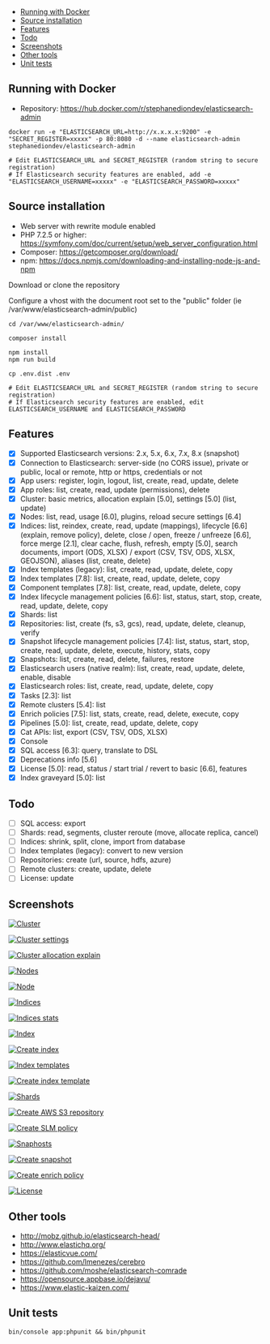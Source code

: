 - [Running with Docker](#running-with-docker)
- [Source installation](#source-installation)
- [Features](#features)
- [Todo](#todo)
- [Screenshots](#screenshots)
- [Other tools](#other-tools)
- [Unit tests](#unit-tests)

## Running with Docker

- Repository: https://hub.docker.com/r/stephanediondev/elasticsearch-admin

```
docker run -e "ELASTICSEARCH_URL=http://x.x.x.x:9200" -e "SECRET_REGISTER=xxxxx" -p 80:8080 -d --name elasticsearch-admin stephanediondev/elasticsearch-admin

# Edit ELASTICSEARCH_URL and SECRET_REGISTER (random string to secure registration)
# If Elasticsearch security features are enabled, add -e "ELASTICSEARCH_USERNAME=xxxxx" -e "ELASTICSEARCH_PASSWORD=xxxxx"
```

## Source installation

- Web server with rewrite module enabled
- PHP 7.2.5 or higher: https://symfony.com/doc/current/setup/web_server_configuration.html
- Composer: https://getcomposer.org/download/
- npm: https://docs.npmjs.com/downloading-and-installing-node-js-and-npm

Download or clone the repository

Configure a vhost with the document root set to the "public" folder (ie /var/www/elasticsearch-admin/public)

```
cd /var/www/elasticsearch-admin/

composer install

npm install
npm run build

cp .env.dist .env

# Edit ELASTICSEARCH_URL and SECRET_REGISTER (random string to secure registration)
# If Elasticsearch security features are enabled, edit ELASTICSEARCH_USERNAME and ELASTICSEARCH_PASSWORD
```

## Features

- [x] Supported Elasticsearch versions: 2.x, 5.x, 6.x, 7.x, 8.x (snapshot)
- [x] Connection to Elasticsearch: server-side (no CORS issue), private or public, local or remote, http or https, credentials or not
- [x] App users: register, login, logout, list, create, read, update, delete
- [x] App roles: list, create, read, update (permissions), delete
- [x] Cluster: basic metrics, allocation explain [5.0], settings [5.0] (list, update)
- [x] Nodes: list, read, usage [6.0], plugins, reload secure settings [6.4]
- [x] Indices: list, reindex, create, read, update (mappings), lifecycle [6.6] (explain, remove policy), delete, close / open, freeze / unfreeze [6.6], force merge [2.1], clear cache, flush, refresh, empty [5.0], search documents, import (ODS, XLSX) / export (CSV, TSV, ODS, XLSX, GEOJSON), aliases (list, create, delete)
- [x] Index templates (legacy): list, create, read, update, delete, copy
- [x] Index templates [7.8]: list, create, read, update, delete, copy
- [x] Component templates [7.8]: list, create, read, update, delete, copy
- [x] Index lifecycle management policies [6.6]: list, status, start, stop, create, read, update, delete, copy
- [x] Shards: list
- [x] Repositories: list, create (fs, s3, gcs), read, update, delete, cleanup, verify
- [x] Snapshot lifecycle management policies [7.4]: list, status, start, stop, create, read, update, delete, execute, history, stats, copy
- [x] Snapshots: list, create, read, delete, failures, restore
- [x] Elasticsearch users (native realm): list, create, read, update, delete, enable, disable
- [x] Elasticsearch roles: list, create, read, update, delete, copy
- [x] Tasks [2.3]: list
- [x] Remote clusters [5.4]: list
- [x] Enrich policies [7.5]: list, stats, create, read, delete, execute, copy
- [x] Pipelines [5.0]: list, create, read, update, delete, copy
- [x] Cat APIs: list, export (CSV, TSV, ODS, XLSX)
- [x] Console
- [x] SQL access [6.3]: query, translate to DSL
- [x] Deprecations info [5.6]
- [x] License [5.0]: read, status / start trial / revert to basic [6.6], features
- [x] Index graveyard [5.0]: list

## Todo

- [ ] SQL access: export
- [ ] Shards: read, segments, cluster reroute (move, allocate replica, cancel)
- [ ] Indices: shrink, split, clone, import from database
- [ ] Index templates (legacy): convert to new version
- [ ] Repositories: create (url, source, hdfs, azure)
- [ ] Remote clusters: create, update, delete
- [ ] License: update

## Screenshots

[![Cluster](https://raw.githubusercontent.com/stephanediondev/elasticsearch-admin/master/screenshots/7.8.0/resized-cluster.png)](https://raw.githubusercontent.com/stephanediondev/elasticsearch-admin/master/screenshots/7.8.0/original-cluster.png)

[![Cluster settings](https://raw.githubusercontent.com/stephanediondev/elasticsearch-admin/master/screenshots/7.8.0/resized-cluster-settings.png)](https://raw.githubusercontent.com/stephanediondev/elasticsearch-admin/master/screenshots/7.8.0/original-cluster-settings.png)

[![Cluster allocation explain](https://raw.githubusercontent.com/stephanediondev/elasticsearch-admin/master/screenshots/7.8.0/resized-cluster-allocation-explain.png)](https://raw.githubusercontent.com/stephanediondev/elasticsearch-admin/master/screenshots/7.8.0/original-cluster-allocation-explain.png)

[![Nodes](https://raw.githubusercontent.com/stephanediondev/elasticsearch-admin/master/screenshots/7.8.0/resized-nodes.png)](https://raw.githubusercontent.com/stephanediondev/elasticsearch-admin/master/screenshots/7.8.0/original-nodes.png)

[![Node](https://raw.githubusercontent.com/stephanediondev/elasticsearch-admin/master/screenshots/7.8.0/resized-node.png)](https://raw.githubusercontent.com/stephanediondev/elasticsearch-admin/master/screenshots/7.8.0/original-node.png)

[![Indices](https://raw.githubusercontent.com/stephanediondev/elasticsearch-admin/master/screenshots/7.8.0/resized-indices.png)](https://raw.githubusercontent.com/stephanediondev/elasticsearch-admin/master/screenshots/7.8.0/original-indices.png)

[![Indices stats](https://raw.githubusercontent.com/stephanediondev/elasticsearch-admin/master/screenshots/7.8.0/resized-indices-stats.png)](https://raw.githubusercontent.com/stephanediondev/elasticsearch-admin/master/screenshots/7.8.0/original-indices-stats.png)

[![Index](https://raw.githubusercontent.com/stephanediondev/elasticsearch-admin/master/screenshots/7.8.0/resized-index.png)](https://raw.githubusercontent.com/stephanediondev/elasticsearch-admin/master/screenshots/7.8.0/original-index.png)

[![Create index](https://raw.githubusercontent.com/stephanediondev/elasticsearch-admin/master/screenshots/7.8.0/resized-index-create.png)](https://raw.githubusercontent.com/stephanediondev/elasticsearch-admin/master/screenshots/7.8.0/original-index-create.png)

[![Index templates](https://raw.githubusercontent.com/stephanediondev/elasticsearch-admin/master/screenshots/7.8.0/resized-index-templates.png)](https://raw.githubusercontent.com/stephanediondev/elasticsearch-admin/master/screenshots/7.8.0/original-index-templates.png)

[![Create index template](https://raw.githubusercontent.com/stephanediondev/elasticsearch-admin/master/screenshots/7.8.0/resized-index-template-create.png)](https://raw.githubusercontent.com/stephanediondev/elasticsearch-admin/master/screenshots/7.8.0/original-index-template-create.png)

[![Shards](https://raw.githubusercontent.com/stephanediondev/elasticsearch-admin/master/screenshots/7.8.0/resized-shards.png)](https://raw.githubusercontent.com/stephanediondev/elasticsearch-admin/master/screenshots/7.8.0/original-shards.png)

[![Create AWS S3 repository](https://raw.githubusercontent.com/stephanediondev/elasticsearch-admin/master/screenshots/7.8.0/resized-repository-create-s3.png)](https://raw.githubusercontent.com/stephanediondev/elasticsearch-admin/master/screenshots/7.8.0/original-repository-create-s3.png)

[![Create SLM policy](https://raw.githubusercontent.com/stephanediondev/elasticsearch-admin/master/screenshots/7.8.0/resized-slm-policy-create.png)](https://raw.githubusercontent.com/stephanediondev/elasticsearch-admin/master/screenshots/7.8.0/original-slm-policy-create.png)

[![Snaphosts](https://raw.githubusercontent.com/stephanediondev/elasticsearch-admin/master/screenshots/7.8.0/resized-snapshots.png)](https://raw.githubusercontent.com/stephanediondev/elasticsearch-admin/master/screenshots/7.8.0/original-snapshots.png)

[![Create snapshot](https://raw.githubusercontent.com/stephanediondev/elasticsearch-admin/master/screenshots/7.8.0/resized-snapshot-create.png)](https://raw.githubusercontent.com/stephanediondev/elasticsearch-admin/master/screenshots/7.8.0/original-snapshot-create.png)

[![Create enrich policy](https://raw.githubusercontent.com/stephanediondev/elasticsearch-admin/master/screenshots/7.8.0/resized-enrich-create.png)](https://raw.githubusercontent.com/stephanediondev/elasticsearch-admin/master/screenshots/7.8.0/original-enrich-create.png)

[![License](https://raw.githubusercontent.com/stephanediondev/elasticsearch-admin/master/screenshots/7.8.0/resized-license.png)](https://raw.githubusercontent.com/stephanediondev/elasticsearch-admin/master/screenshots/7.8.0/original-license.png)


## Other tools

- http://mobz.github.io/elasticsearch-head/
- http://www.elastichq.org/
- https://elasticvue.com/
- https://github.com/lmenezes/cerebro
- https://github.com/moshe/elasticsearch-comrade
- https://opensource.appbase.io/dejavu/
- https://www.elastic-kaizen.com/

## Unit tests

```
bin/console app:phpunit && bin/phpunit
```
